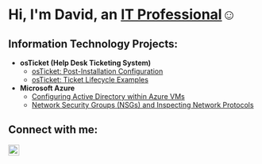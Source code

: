 <h1>Hi, I'm David, an <a href="https://linkedin.com/in/david-cortez-aa1403140/">IT Professional</a>☺</h1>

<h2>Information Technology Projects:</h2>

- <b>osTicket (Help Desk Ticketing System)</b>
  - [osTicket: Post-Installation Configuration](https://github.com/DavidC1189/post-install-config)
  - [osTicket: Ticket Lifecycle Examples](https://github.com/DavidC1189/ticket-lifecycle)
- <b>Microsoft Azure</b>
  - [Configuring Active Directory within Azure VMs](https://github.com/DavidC1189/configure-ad)
  - [Network Security Groups (NSGs) and Inspecting Network Protocols](https://github.com/DavidC1189/azure-network-protocols)

<h2>Connect with me:</h2>

[<img align="left" alt="Josh | LinkedIn" width="22px" src="https://cdn.jsdelivr.net/npm/simple-icons@v3/icons/linkedin.svg" />][linkedin]



[linkedin]: https://linkedin.com/in/david-cortez-aa1403140/
